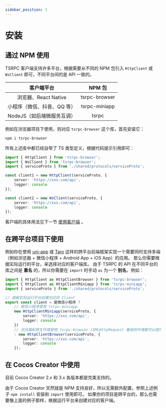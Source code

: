 ```yaml
---
sidebar_position: 1
---
```


# 安装

## 通过 NPM 使用

TSRPC 客户端支持许多平台，根据需要从不同的 NPM 包引入 `HttpClient` 或 `WsClient` 即可，不同平台间的是 API 一致的。

| 客户端平台 | NPM 包 |
| :-: | :-: |
| 浏览器、React Native | tsrpc-browser |
| 小程序（微信、抖音、QQ 等） | tsrpc-miniapp |
| NodeJS（如后端微服务互调） | tsrpc |

例如在浏览器项目下使用，则对应 `tsrpc-browser` 这个库，首先安装它：

```shell
npm i tsrpc-browser
```

所有上述库中都已经自带了 TS 类型定义，根据代码提示引用即可：

```ts
import { HttpClient } from 'tsrpc-browser';
import { WsClient } from 'tsrpc-browser';
import { serviceProto } from './shared/protocols/serviceProto';

const client1 = new HttpClient(serviceProto, {
    server: 'https://xxx.com/api',
    logger: console
});

const client2 = new WsClient(serviceProto, {
    server: 'https://xxx.com/api',
    logger: console
});
```

客户端的具体用法见下一节 [使用客户端](use-client) 。

## 在跨平台项目下使用

例如你在使用 [uni-app](https://uniapp.dcloud.io/) 或 [Taro](https://taro.aotu.io/) 这样的跨平台前端框架实现一个需要同时支持多端（例如浏览器 + 微信小程序 + Android App + iOS App）的应用。
那么你需要根据实际运行的平台，来选择对应的客户端库。
由于 TSRPC 的 API 在不同平台的库之间是 **重名** 的，所以你需要在 `import` 时手动 `as` 为一个 **别名**，例如：

```ts
import { HttpClient as HttpClientBrowser } from 'tsrpc-browser';
import { HttpClient as HttpClientMiniapp } from 'tsrpc-miniapp';
import { serviceProto } from './shared/protocols/serviceProto';

// 根据实际运行平台创建对应的 Client
export const client = 是微信小程序 ?
    // 微信小程序使用 tsrpc-miniapp
    new HttpClientMiniapp(serviceProto, {
        server: 'https://xxx.com/api',
        logger: console
    })
    // 浏览器和原生环境使用 tsrpc-browser (XMLHttpRequest 兼容的环境都可以使用 tsrpc-browser)
    : new HttpClientBrowser(serviceProto, {
        server: 'https://xxx.com/api',
        logger: console
    });
```

## 在 Cocos Creator 中使用

目前 Cocos Creator 2.x 和 3.x 各版本都是完美支持的。

由于 Cocos Creator 天然就是 NPM 支持良好，所以无需额外配置，参照上述例子 `npm install` 安装和 `import` 使用即可。
如果你的项目是跨平台的，那么也需要像上面的例子那样，根据运行平台来创建对应的客户端。